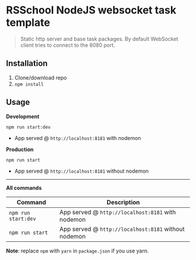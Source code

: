 # RSSchool NodeJS websocket task template

> Static http server and base task packages.
> By default WebSocket client tries to connect to the 8080 port.

## Installation

1. Clone/download repo
2. `npm install`

## Usage

**Development**

`npm run start:dev`

- App served @ `http://localhost:8181` with nodemon

**Production**

`npm run start`

- App served @ `http://localhost:8181` without nodemon

---

**All commands**

| Command             | Description                                          |
| ------------------- | ---------------------------------------------------- |
| `npm run start:dev` | App served @ `http://localhost:8181` with nodemon    |
| `npm run start`     | App served @ `http://localhost:8181` without nodemon |

**Note**: replace `npm` with `yarn` in `package.json` if you use yarn.

